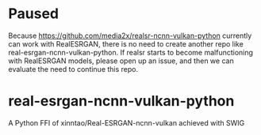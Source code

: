 # Paused
Because https://github.com/media2x/realsr-ncnn-vulkan-python currently can work with RealESRGAN, there is no need to create another repo like real-esrgan-ncnn-vulkan-python.
If realsr starts to become malfunctioning with RealESRGAN models, please open up an issue, and then we can evaluate the need to continue this repo.

# real-esrgan-ncnn-vulkan-python
A Python FFI of xinntao/Real-ESRGAN-ncnn-vulkan achieved with SWIG
